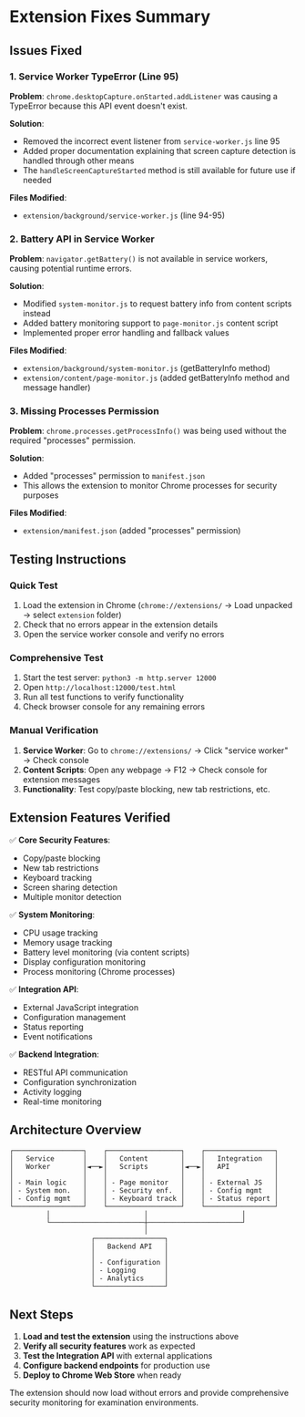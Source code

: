 # Extension Fixes Summary

## Issues Fixed

### 1. Service Worker TypeError (Line 95)
**Problem**: `chrome.desktopCapture.onStarted.addListener` was causing a TypeError because this API event doesn't exist.

**Solution**: 
- Removed the incorrect event listener from `service-worker.js` line 95
- Added proper documentation explaining that screen capture detection is handled through other means
- The `handleScreenCaptureStarted` method is still available for future use if needed

**Files Modified**:
- `extension/background/service-worker.js` (line 94-95)

### 2. Battery API in Service Worker
**Problem**: `navigator.getBattery()` is not available in service workers, causing potential runtime errors.

**Solution**:
- Modified `system-monitor.js` to request battery info from content scripts instead
- Added battery monitoring support to `page-monitor.js` content script
- Implemented proper error handling and fallback values

**Files Modified**:
- `extension/background/system-monitor.js` (getBatteryInfo method)
- `extension/content/page-monitor.js` (added getBatteryInfo method and message handler)

### 3. Missing Processes Permission
**Problem**: `chrome.processes.getProcessInfo()` was being used without the required "processes" permission.

**Solution**:
- Added "processes" permission to `manifest.json`
- This allows the extension to monitor Chrome processes for security purposes

**Files Modified**:
- `extension/manifest.json` (added "processes" permission)

## Testing Instructions

### Quick Test
1. Load the extension in Chrome (`chrome://extensions/` → Load unpacked → select `extension` folder)
2. Check that no errors appear in the extension details
3. Open the service worker console and verify no errors

### Comprehensive Test
1. Start the test server: `python3 -m http.server 12000`
2. Open `http://localhost:12000/test.html`
3. Run all test functions to verify functionality
4. Check browser console for any remaining errors

### Manual Verification
1. **Service Worker**: Go to `chrome://extensions/` → Click "service worker" → Check console
2. **Content Scripts**: Open any webpage → F12 → Check console for extension messages
3. **Functionality**: Test copy/paste blocking, new tab restrictions, etc.

## Extension Features Verified

✅ **Core Security Features**:
- Copy/paste blocking
- New tab restrictions  
- Keyboard tracking
- Screen sharing detection
- Multiple monitor detection

✅ **System Monitoring**:
- CPU usage tracking
- Memory usage tracking
- Battery level monitoring (via content scripts)
- Display configuration monitoring
- Process monitoring (Chrome processes)

✅ **Integration API**:
- External JavaScript integration
- Configuration management
- Status reporting
- Event notifications

✅ **Backend Integration**:
- RESTful API communication
- Configuration synchronization
- Activity logging
- Real-time monitoring

## Architecture Overview

```
┌─────────────────┐    ┌──────────────────┐    ┌─────────────────┐
│   Service       │    │   Content        │    │   Integration   │
│   Worker        │◄──►│   Scripts        │◄──►│   API           │
│                 │    │                  │    │                 │
│ - Main logic    │    │ - Page monitor   │    │ - External JS   │
│ - System mon.   │    │ - Security enf.  │    │ - Config mgmt   │
│ - Config mgmt   │    │ - Keyboard track │    │ - Status report │
└─────────────────┘    └──────────────────┘    └─────────────────┘
         │                       │                       │
         └───────────────────────┼───────────────────────┘
                                 │
                    ┌─────────────────┐
                    │   Backend API   │
                    │                 │
                    │ - Configuration │
                    │ - Logging       │
                    │ - Analytics     │
                    └─────────────────┘
```

## Next Steps

1. **Load and test the extension** using the instructions above
2. **Verify all security features** work as expected
3. **Test the Integration API** with external applications
4. **Configure backend endpoints** for production use
5. **Deploy to Chrome Web Store** when ready

The extension should now load without errors and provide comprehensive security monitoring for examination environments.